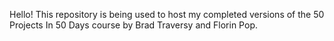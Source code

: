 Hello! This repository is being used to host my completed versions of the 50 Projects In 50 Days course by Brad Traversy and Florin Pop.
